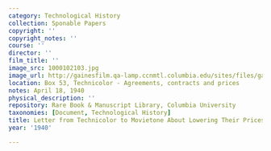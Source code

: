```yaml
---
category: Technological History
collection: Sponable Papers
copyright: ''
copyright_notes: ''
course: ''
director: ''
film_title: ''
image_src: 1000102103.jpg
image_url: http://gainesfilm.qa-lamp.ccnmtl.columbia.edu/sites/files/gainesfilm/images/1000102103.jpg
location: Box 53, Technicolor - Agreements, contracts and prices
notes: April 18, 1940
physical_description: ''
repository: Rare Book & Manuscript Library, Columbia University
taxonomies: [Document, Technological History]
title: Letter from Technicolor to Movietone About Lowering Their Prices, p. 1
year: '1940'

---
```

